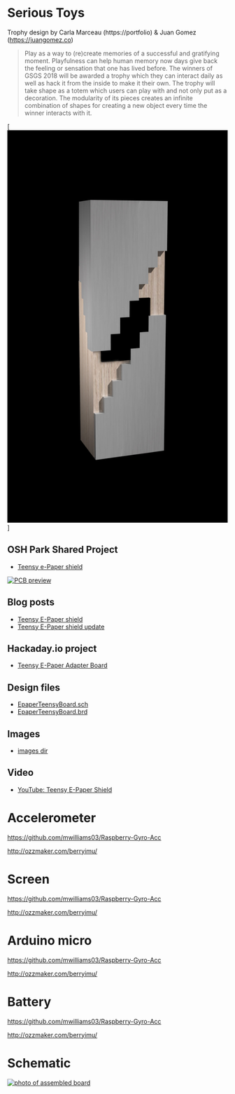 
# Serious Toys
Trophy design by Carla Marceau (https://portfolio) & Juan Gomez (https://juangomez.co)
 > Play as a way to (re)create memories of a successful and gratifying moment. Playfulness can help human memory now days give back the feeling or sensation that one has lived before.
The winners of GSGS 2018  will be awarded a trophy which they can interact daily as well as hack it from the inside to make it their own.
The trophy will take shape as a totem which users can play with and not only put as a decoration. The modularity of its pieces creates an infinite combination of shapes for creating a new object every time the winner interacts with it.

[![photo of trophy rendering](images/Trophee_visualisation.jpg)]

## OSH Park Shared Project
* [Teensy e-Paper shield](https://oshpark.com/shared_projects/3KynIVn6)

[![PCB preview](images/small-pcb-top-bottom.png)](https://oshpark.com/shared_projects/3KynIVn6)

## Blog posts
* [Teensy E-Paper shield](https://blog.oshpark.com/2016/08/27/teensy-e-paper-shield/)
* [Teensy E-Paper shield update](https://blog.oshpark.com/2016/09/07/teensy-e-paper-shield-update/)

## Hackaday.io project
* [Teensy E-Paper Adapter Board](https://hackaday.io/project/13327-teensy-e-paper-adapter-board)

## Design files
* [EpaperTeensyBoard.sch](https://cdn.hackaday.io/files/13327570182368/EpaperTeensyBoard.sch)
* [EpaperTeensyBoard.brd](https://cdn.hackaday.io/files/13327570182368/EpaperTeensyBoard.brd)

## Images
* [images dir](/images)

## Video
* [YouTube: Teensy E-Paper Shield](https://www.youtube.com/watch?v=xAe1GGP35UQ)



# Accelerometer

https://github.com/mwilliams03/Raspberry-Gyro-Acc

http://ozzmaker.com/berryimu/

# Screen

https://github.com/mwilliams03/Raspberry-Gyro-Acc

http://ozzmaker.com/berryimu/

# Arduino micro

https://github.com/mwilliams03/Raspberry-Gyro-Acc

http://ozzmaker.com/berryimu/

# Battery

https://github.com/mwilliams03/Raspberry-Gyro-Acc

http://ozzmaker.com/berryimu/


# Schematic

[![photo of assembled board](images/teensy-epaper-shield-small.png)](https://oshpark.com/shared_projects/3KynIVn6)


